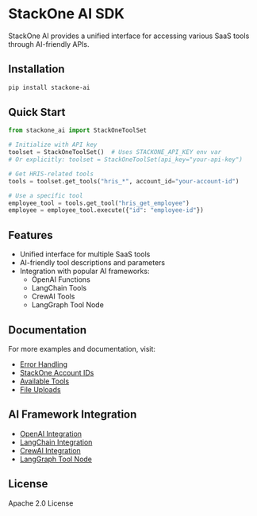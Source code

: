 # StackOne AI SDK

StackOne AI provides a unified interface for accessing various SaaS tools through AI-friendly APIs.

## Installation

```bash
pip install stackone-ai
```

## Quick Start

```python
from stackone_ai import StackOneToolSet

# Initialize with API key
toolset = StackOneToolSet()  # Uses STACKONE_API_KEY env var
# Or explicitly: toolset = StackOneToolSet(api_key="your-api-key")

# Get HRIS-related tools
tools = toolset.get_tools("hris_*", account_id="your-account-id")

# Use a specific tool
employee_tool = tools.get_tool("hris_get_employee")
employee = employee_tool.execute({"id": "employee-id"})
```

## Features

- Unified interface for multiple SaaS tools
- AI-friendly tool descriptions and parameters
- Integration with popular AI frameworks:
  - OpenAI Functions
  - LangChain Tools
  - CrewAI Tools
  - LangGraph Tool Node

## Documentation

For more examples and documentation, visit:

- [Error Handling](docs/error-handling.md)
- [StackOne Account IDs](docs/stackone-account-ids.md)
- [Available Tools](docs/available-tools.md)
- [File Uploads](docs/file-uploads.md)

## AI Framework Integration

- [OpenAI Integration](docs/openai-integration.md)
- [LangChain Integration](docs/langchain-integration.md)
- [CrewAI Integration](docs/crewai-integration.md)
- [LangGraph Tool Node](docs/langgraph-tool-node.md)

## License

Apache 2.0 License